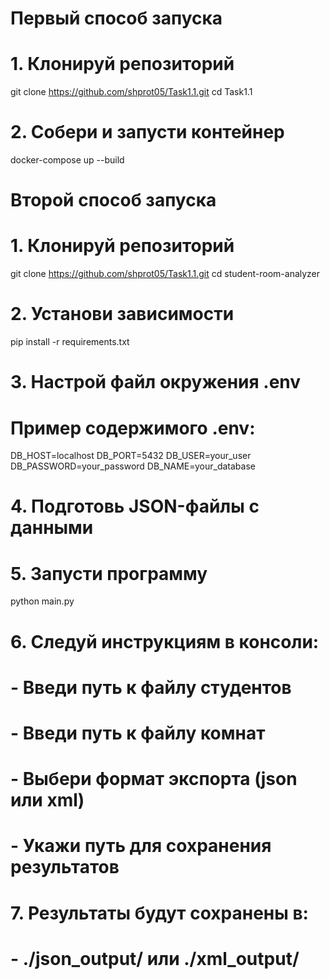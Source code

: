 # Первый способ запуска

# 1. Клонируй репозиторий
git clone https://github.com/shprot05/Task1.1.git
cd Task1.1

# 2. Собери и запусти контейнер
docker-compose up --build


# Второй способ запуска
# 1. Клонируй репозиторий
git clone https://github.com/shprot05/Task1.1.git
cd student-room-analyzer

# 2. Установи зависимости
pip install -r requirements.txt

# 3. Настрой файл окружения .env
# Пример содержимого .env:
DB_HOST=localhost
DB_PORT=5432
DB_USER=your_user
DB_PASSWORD=your_password
DB_NAME=your_database

# 4. Подготовь JSON-файлы с данными


# 5. Запусти программу
python main.py

# 6. Следуй инструкциям в консоли:
# - Введи путь к файлу студентов
# - Введи путь к файлу комнат
# - Выбери формат экспорта (json или xml)
# - Укажи путь для сохранения результатов

# 7. Результаты будут сохранены в:
# - ./json_output/ или ./xml_output/
